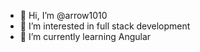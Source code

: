 - 👋 Hi, I’m @arrow1010
- 👀 I’m interested in full stack development 
- 🌱 I’m currently learning Angular 

